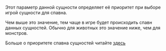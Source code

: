 Этот параметр данной сущности определяет её приоритет при выборе игрой сущности для спавна.

Чем выше это значение, тем чаще в игре будет происходить спавн данных сущностей. Обычно для животных это значение ниже,
чем для монстров.

Больше о приоритете спавна сущностей читайте [здесь](https://mcreator.net/wiki/mob-spawning-parameters)